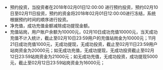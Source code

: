 * 预约投资，当投资者在2018年02月01日12:00:00 进行预约投资，预约02月10日至02月11日投资，预约的资金将2018年02月01日12:00:00进行冻结，系统根据预约时间的顺序进行投资。
* 净充值，成功充值金额减除成功提现金额。
* 充值站岗，用户账户余额为10000元，02月10日成功充值10000元，当天成功充值不计入统计，截止至02月10日23:59用户的充值站岗金为10000元；11月21日成功充值1000元，无成功提现，无成功投资，截止至02月11日23:59用户站岗资金为20000元；如无成功充值，无成功提现，无成功投资截止至02月12日23:59站岗资金为21000元；如无成功充值，无成功投资，成功提现5000元，截止至02月12日23:59站岗资金为16000元；



